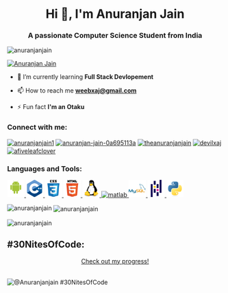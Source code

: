 <h1 align="center">Hi 👋, I'm Anuranjan Jain</h1>
<h3 align="center">A passionate Computer Science Student from India</h3>

<p align="left"> <img src="https://komarev.com/ghpvc/?username=anuranjanjain&label=Profile%20views&color=0e75b6&style=flat" alt="anuranjanjain" /> </p>


<p align="left"> <a href="https://twitter.com/jainanuranjan" target="blank"><img src="https://img.shields.io/twitter/follow/jainanuranjan?logo=twitter&style=for-the-badge" alt="Anuranjan Jain" /></a> </p>

- 🌱 I’m currently learning **Full Stack Devlopement**

- 📫 How to reach me **weebxaj@gmail.com**

- ⚡ Fun fact **I'm an Otaku**

<h3 align="left">Connect with me:</h3>
<p align="left">
<a href="https://twitter.com/anuranjanjain1" target="blank"><img align="center" src="https://raw.githubusercontent.com/rahuldkjain/github-profile-readme-generator/master/src/images/icons/Social/twitter.svg" alt="anuranjanjain1" height="30" width="40" /></a>
<a href="https://linkedin.com/in/anuranjanjain" target="blank"><img align="center" src="https://raw.githubusercontent.com/rahuldkjain/github-profile-readme-generator/master/src/images/icons/Social/linked-in-alt.svg" alt="anuranjan-jain-0a695113a" height="30" width="40" /></a>
<a href="https://instagram.com/theanuranjanjain" target="blank"><img align="center" src="https://raw.githubusercontent.com/rahuldkjain/github-profile-readme-generator/master/src/images/icons/Social/instagram.svg" alt="theanuranjanjain" height="30" width="40" /></a>
<a href="https://www.youtube.com/c/devilxaj" target="blank"><img align="center" src="https://raw.githubusercontent.com/rahuldkjain/github-profile-readme-generator/master/src/images/icons/Social/youtube.svg" alt="devilxaj" height="30" width="40" /></a>
<a href="https://discord.gg/afiveleafclover" target="blank"><img align="center" src="https://raw.githubusercontent.com/rahuldkjain/github-profile-readme-generator/master/src/images/icons/Social/discord.svg" alt="afiveleafclover" height="30" width="40" /></a>
</p>

<h3 align="left">Languages and Tools:</h3>
<p align="left"> <a href="https://developer.android.com" target="_blank" rel="noreferrer"> <img src="https://raw.githubusercontent.com/devicons/devicon/master/icons/android/android-original-wordmark.svg" alt="android" width="40" height="40"/> </a> <a href="https://www.w3schools.com/cpp/" target="_blank" rel="noreferrer"> <img src="https://raw.githubusercontent.com/devicons/devicon/master/icons/cplusplus/cplusplus-original.svg" alt="cplusplus" width="40" height="40"/> </a> <a href="https://www.w3schools.com/css/" target="_blank" rel="noreferrer"> <img src="https://raw.githubusercontent.com/devicons/devicon/master/icons/css3/css3-original-wordmark.svg" alt="css3" width="40" height="40"/> </a> <a href="https://www.w3.org/html/" target="_blank" rel="noreferrer"> <img src="https://raw.githubusercontent.com/devicons/devicon/master/icons/html5/html5-original-wordmark.svg" alt="html5" width="40" height="40"/> </a> <a href="https://www.linux.org/" target="_blank" rel="noreferrer"> <img src="https://raw.githubusercontent.com/devicons/devicon/master/icons/linux/linux-original.svg" alt="linux" width="40" height="40"/> </a> <a href="https://www.mathworks.com/" target="_blank" rel="noreferrer"> <img src="https://upload.wikimedia.org/wikipedia/commons/2/21/Matlab_Logo.png" alt="matlab" width="40" height="40"/> </a> <a href="https://www.mysql.com/" target="_blank" rel="noreferrer"> <img src="https://raw.githubusercontent.com/devicons/devicon/master/icons/mysql/mysql-original-wordmark.svg" alt="mysql" width="40" height="40"/> </a> <a href="https://pandas.pydata.org/" target="_blank" rel="noreferrer"> <img src="https://raw.githubusercontent.com/devicons/devicon/2ae2a900d2f041da66e950e4d48052658d850630/icons/pandas/pandas-original.svg" alt="pandas" width="40" height="40"/> </a> <a href="https://www.python.org" target="_blank" rel="noreferrer"> <img src="https://raw.githubusercontent.com/devicons/devicon/master/icons/python/python-original.svg" alt="python" width="40" height="40"/> </a> </p>

<p><img align="left" src="https://github-readme-stats.vercel.app/api/top-langs?username=anuranjanjain&show_icons=true&locale=en&layout=compact" alt="anuranjanjain" /></p>

<p>&nbsp;<img align="center" src="https://github-readme-stats.vercel.app/api?username=anuranjanjain&show_icons=true&locale=en" alt="anuranjanjain" /></p>

<p><img align="center" src="https://github-readme-streak-stats.herokuapp.com/?user=anuranjanjain&" alt="anuranjanjain" /></p>
<h2 color="red"> #30NitesOfCode: </h2>
</div>
<p align="center">
  <a href="https://www.codedex.io/@Anuranjanjain/30-nites-of-code">Check out my progress!</a>
</p>
  <br>
  <img align="center" src="https://www.codedex.io/api/petStatus?user=Anuranjanjain" alt="@Anuranjanjain #30NitesOfCode">
</div>
